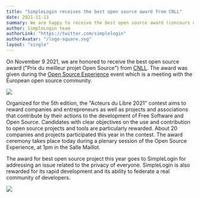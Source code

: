 ```yaml
---
title: "SimpleLogin receives the best open source award from CNLL"
date: 2021-11-11
summary: We are happy to receive the best open source award (concours des Acteurs du Libre 2021) from CNLL.
author: SimpleLogin team
authorLink: "https://twitter.com/simplelogin"
authorAvatar: "/logo-square.svg"
layout: "single"
---
```


On November 9 2021, we are honored to receive the best open source award ("Prix du meilleur projet Open Source") from [CNLL](https://cnll.fr/news/le-cnll-annonce-les-lauréats-du-concours-des-acteurs-du-libre-2021/). The award was given during the [Open Source Experience](https://www.opensource-experience.com/en/) event which is a meeting with the European open source community.

![](/blog/cnll.jpeg)

Organized for the 5th edition, the "Acteurs du Libre 2021" contest aims to reward companies and entrepreneurs as well as projects and associations that contribute by their actions to the development of Free Software and Open Source. Candidates with clear objectives on the use and contribution to open source projects and tools are particularly rewarded. About 20 companies and projects participated this year in the contest. The award ceremony takes place today during a plenary session of the Open Source Experience, at 1pm in the Salle Maillot.

The award for best open source project this year goes to SimpleLogin for addressing an issue related to the privacy of everyone. SimpleLogin is also rewarded for its rapid development and its ability to federate a real community of developers. 

![](/blog/Open-source-experience_2021.jpg)
